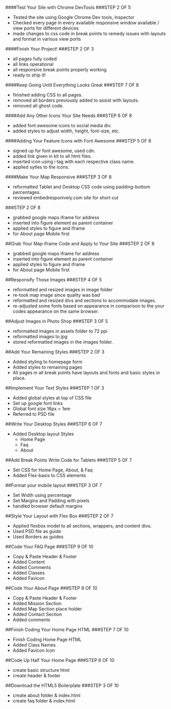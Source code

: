 ####Test Your Site with Chrome DevTools
###STEP 2 OF 5
- Tested the site using Google Chrome Dev tools, Inspector
- Checked every page in every available responsive window available / view ports for different devices
- made changes to css code in break points to remedy issues with layouts and format in various view ports

####Finish Your Project!
###STEP 2 OF 3
- all pages fully coded
- all links operational
- all responsive break points properly working
- ready to ship it!

####Keep Going Until Everything Looks Great
###STEP 7 OF 8
- finished adding CSS to all pages.
- removed all borders previously added to assist with layouts.
- removed all ghost code.

####Add Any Other Icons Your Site Needs
###STEP 6 OF 8
- added font awesome icons to social media div.
- added styles to adjust width, height, font-size, etc.

####Adding Your Feature Icons with Font Awesome
###STEP 5 OF 8
- signed up for font awesome, used cdn.
- added link given in kit to all html files.
- inserted icon using i tag with each respective class name.
- applied sytles to the icons.

####Make Your Map Responsive
###STEP 3 OF 8
- reformatted Tablet and Desktop CSS code using padding-bottom percentages.
- reviewed embedresponively.com site for short cut

###STEP 2 OF 8
- grabbed google maps iframe for address
- inserted into figure element as parent container
- applied styles to figure and iframe
- for About page Mobile first

##Grab Your Map iframe Code and Apply to Your Site
###STEP 2 OF 8
- grabbed google maps iframe for address
- inserted into figure element as parent container
- applied styles to figure and iframe
- for About page Mobile first

##Responsify Those Images
###STEP 4 OF 5
- reformatted and resized images in image folder
- re-took map image since quality was bad
- reformatted and resized divs and sections to accommodate images.
- re-adjusted some fonts based on appearance in comparison to the your codes appearance on the same browser.

##Adjust Images in Photo Shop
###STEP 3 OF 5
- reformatted images in assets folder to 72 ppi
- reformatted images to jpg
- stored reformatted images in the images folder.

##Add Your Remaining Styles
###STEP 2 OF 3
- Added styling to homepage form
- Added styles to remaining pages
- All pages in all break points have layouts and fonts and basic styles in place.

##Implement Your Text Styles
###STEP 1 OF 3
- Added global styles at top of CSS file
- Set up google font links
- Global font size 16px = 1em
- Referred to PSD file

##Write Your Desktop Styles
###STEP 6 OF 7
- Added Desktop layout Styles
  - Home Page
  - Faq
  - About

##Add Break Points Write Code for Tablets
###STEP 5 OF 7
- Set CSS for Home Page, About, & Faq
- Added Flex-basis to CSS elements

##Format your mobile layout
###STEP 3 OF 7
- Set Width using percentage
- Set Margins and Padding with pixels
- handled browser default margins

##Style Your Layout with Flex Box
###STEP 2 OF 7
- Applied flexbox model to all sections, wrappers, and content divs.
- Used PSD file as guide
- Used Borders as guides

##Code Your FAQ Page
###STEP 9 OF 10
- Copy & Paste Header & Footer
- Added Content
- Added Comments
- Added Classes
- Added Favicon

##Code Your About Page
###STEP 8 OF 10
- Copy & Paste Header & Footer
- Added Mission Section
- Added Map Section place holder
- Added Contact Section
- Added comments

##Finish Coding Your Home Page HTML
###STEP 7 OF 10
- Finish Coding Home Page HTML
- Added Class Names
- Added Favicon Icon

##Code Up Half Your Home Page
###STEP 6 OF 10
- create basic structure html
- create header & footer

##Download the HTML5 Boilerplate
###STEP 3 OF 10
- create about folder & index.html
- create faq folder & index.html
